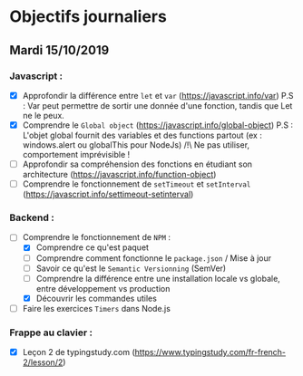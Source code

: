 # Objectifs journaliers

## Mardi 15/10/2019

### Javascript : 

* [x] Approfondir la différence entre `let` et `var` (https://javascript.info/var)
P.S : Var peut permettre de sortir une donnée d'une fonction, tandis que Let ne le peux. 
* [x] Comprendre le `Global object` (https://javascript.info/global-object)
P.S : L'objet global fournit des variables et des functions partout (ex : windows.alert ou globalThis pour NodeJs) /!\ Ne pas utiliser, comportement imprévisible ! 
* [ ] Approfondir sa compréhension des fonctions en étudiant son architecture (https://javascript.info/function-object)
* [ ] Comprendre le fonctionnement de `setTimeout` et `setInterval` (https://javascript.info/settimeout-setinterval)

### Backend : 

* [ ] Comprendre le fonctionnement de `NPM` : 
  * [x] Comprendre ce qu'est paquet 
  * [ ] Comprendre comment fonctionne le `package.json` / Mise à jour 
  * [ ] Savoir ce qu'est le `Semantic Versionning` (SemVer)
  * [ ] Comprendre la différence entre une installation locale vs globale, entre développement vs production
  * [x] Découvrir les commandes utiles 

* [ ] Faire les exercices `Timers` dans Node.js

### Frappe au clavier :

* [x] Leçon 2 de typingstudy.com (https://www.typingstudy.com/fr-french-2/lesson/2)
